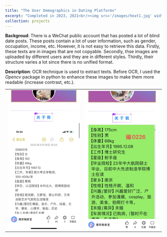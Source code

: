 ```yaml
---
title: "The User Demographics in Dating Platforms"
excerpt: "Completed in 2023, 2021<br/><img src='/images/heat1.jpg' width='600'>"
collection: projects
---
```


**Backgroud**: There is a WeChat public account that has posted a lot of blind date posts. These posts contain a lot of user information, such as gender, occupation, income, etc. However, it is not easy to retrieve this data. Firstly, these texts are in images that are not copyable. Secondly, thse images are uploaded by different users and they are in different styles. Thirdly, their structure varies a lot since there is no unified format.

**Description**:
OCR technique is used to extract texts. Before OCR, I used the *Opencv* package in python to enhance these images to make them more readable (increase contrast, etc.).  

<div align=center>
<table><tr>
<td><img src="/images/r21.jpg"></td>
<td><img src="/images/r22.jpg" ></td>
</tr></table>
</div>
<!-- <div align=center>
<table><tr>
<td><img src="/images/heat2.jpg"></td>
<td><img src="/images/heat3.jpg" ></td>
</tr></table>
</div> -->






